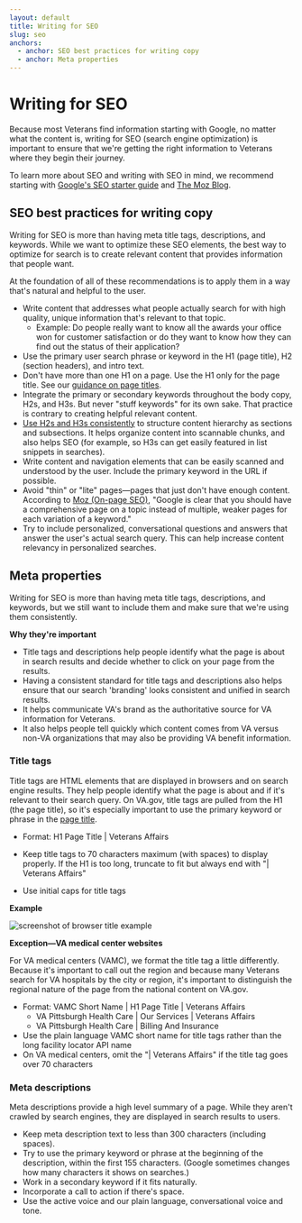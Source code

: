 ```yaml
---
layout: default
title: Writing for SEO
slug: seo
anchors:
  - anchor: SEO best practices for writing copy
  - anchor: Meta properties
---
```


# Writing for SEO

Because most Veterans find information starting with Google, no matter what the content is, writing for SEO (search engine optimization) is important to ensure that we're getting the right information to Veterans where they begin their journey.

To learn more about SEO and writing with SEO in mind, we recommend starting with [Google's SEO starter guide](https://support.google.com/webmasters/answer/7451184?hl=en) and [The Moz Blog](https://moz.com/blog).



## SEO best practices for writing copy

Writing for SEO is more than having meta title tags, descriptions, and keywords. While we want to optimize these SEO elements, the best way to optimize for search is to create relevant content that provides information that people want.

At the foundation of all of these recommendations is to apply them in a way that's natural and helpful to the user.

- Write content that addresses what people actually search for with high quality, unique information that's relevant to that topic.
  - Example: Do people really want to know all the awards your office won for customer satisfaction or do they want to know how they can find out the status of their application?
- Use the primary user search phrase or keyword in the H1 (page title), H2 (section headers), and intro text.
- Don't have more than one H1 on a page. Use the H1 only for the page title. See our [guidance on page titles](https://design.va.gov/content-style-guide/page-titles-and-section-titles).
- Integrate the primary or secondary keywords throughout the body copy, H2s, and H3s. But never "stuff keywords" for its own sake. That practice is contrary to creating helpful relevant content.
- [Use H2s and H3s consistently](https://yoast.com/how-to-use-headings-on-your-site/) to structure content hierarchy as sections and subsections. It helps organize content into scannable chunks, and also helps SEO (for example, so H3s can get easily featured in list snippets in searches). 
- Write content and navigation elements that can be easily scanned and understood by the user. Include the primary keyword in the URL if possible.
- Avoid "thin" or "lite" pages—pages that just don't have enough content. According to [Moz (On-page SEO)](https://moz.com/blog/beginners-guide-to-seo-chapter-4), "Google is clear that you should have a comprehensive page on a topic instead of multiple, weaker pages for each variation of a keyword."
-  Try to include personalized, conversational questions and answers that answer the user's actual search query. This can help increase content relevancy in personalized searches.



## Meta properties

 Writing for SEO is more than having meta title tags, descriptions, and keywords, but we still want to include them and make sure that we're using them consistently.

__Why they're important__

- Title tags and descriptions help people identify what the page is about in search results and decide whether to click on your page from the results.
- Having a consistent standard for title tags and descriptions also helps ensure that our search 'branding' looks consistent and unified in search results.
- It helps communicate VA's brand as the authoritative source for VA information for Veterans.
- It also helps people tell quickly which content comes from VA versus non-VA organizations that may also be providing VA benefit information.



### Title tags

Title tags are HTML elements that are displayed in browsers and on search engine results. They help people identify what the page is about and if it's relevant to their search query. On VA.gov, title tags are pulled from the H1 (the page title), so it's especially important to use the primary keyword or phrase in the [page title](https://design.va.gov/content-style-guide/page-titles-and-section-titles). 


- Format: H1 Page Title \| Veterans Affairs

- Keep title tags to 70 characters maximum (with spaces) to display properly. If the H1 is too long, truncate to fit but always end with "\| Veterans Affairs"
-  Use initial caps for title tags



__Example__

![screenshot of browser title example]({{site.baseurl}}/images/browser-title-example-va-prescription-refill-and-tracking.png)


__Exception—VA medical center websites__

For VA medical centers (VAMC), we format the title tag a little differently.  Because it's important to call out the region and because many Veterans search for VA hospitals by the city or region, it's important to distinguish the regional nature of the page from the national content on VA.gov.

- Format:  VAMC Short Name \| H1 Page Title \| Veterans Affairs
  - VA Pittsburgh Health Care \| Our Services \| Veterans Affairs
  - VA Pittsburgh Health Care \| Billing And Insurance
- Use the plain language VAMC short name for title tags rather than the long facility locator API name
- On VA medical centers, omit the "\| Veterans Affairs" if the title tag goes over 70 characters



### Meta descriptions

Meta descriptions provide a high level summary of a page. While they aren't crawled by search engines, they are displayed in search results to users.  

- Keep meta description text to less than 300 characters (including spaces).
- Try to use the primary keyword or phrase at the beginning of the description, within the first 155 characters. (Google sometimes changes how many characters it shows on searches.)
- Work in a secondary keyword if it fits naturally.
- Incorporate a call to action if there's space.
- Use the active voice and our plain language, conversational voice and tone.



